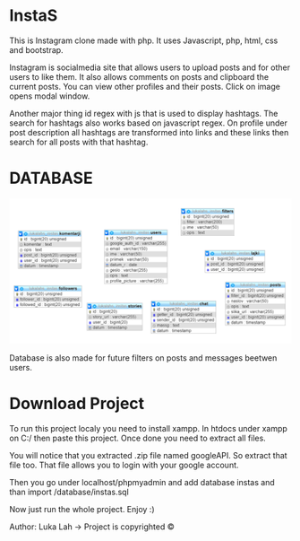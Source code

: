 # InstaS

This is Instagram clone made with php. It uses Javascript, php, html, css and bootstrap.

Instagram is socialmedia site that allows users to upload posts and for other users to like them. It also allows comments on posts and clipboard the current posts. You can view other profiles and their posts. Click on image opens modal window. 

Another major thing id regex with js that is used to display hashtags. The search for hashtags also works based on javascript regex. On profile under post description all hashtags are transformed into links and these links then search for all posts with that hashtag.

# DATABASE
![alt text](https://github.com/Lahlukap669/InstaS/blob/master/database/database.png)

Database is also made for future filters on posts and messages beetwen users.

# Download Project
To run this project localy you need to install xampp. In htdocs under xampp on C:/ then paste this project. Once done you need to extract all files.

You will notice that you extracted .zip file named googleAPI. So extract that file too. That file allows you to login with your google account.

Then you go under localhost/phpmyadmin and add database instas and than import /database/instas.sql

Now just run the whole project. Enjoy :)

Author: Luka Lah -> Project is copyrighted ©
